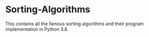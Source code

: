 # Sorting-Algorithms
This contains all the famous sorting algorithms and their program implementation in Python 3.8.
